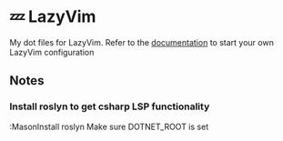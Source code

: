 # 💤 LazyVim

My dot files for LazyVim.
Refer to the [documentation](https://lazyvim.github.io/installation) to start your own LazyVim configuration

## Notes
### Install roslyn to get csharp LSP functionality
:MasonInstall roslyn
Make sure DOTNET_ROOT is set
